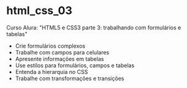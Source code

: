 # html_css_03
Curso Alura: "HTML5 e CSS3 parte 3: trabalhando com formulários e tabelas"

- Crie formulários complexos
- Trabalhe com campos para celulares
- Apresente informações em tabelas
- Use estilos para formulários, campos e tabelas
- Entenda a hierarquia no CSS
- Trabalhe com transformações e transições
